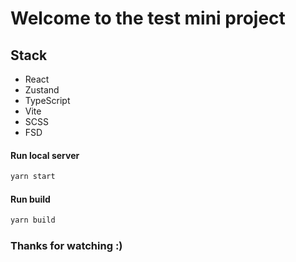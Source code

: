 # Welcome to the test mini project

## Stack 
 - React
 - Zustand
 - TypeScript
 - Vite
 - SCSS
 - FSD

#### Run local server

```sh
yarn start
```

#### Run build 

```sh
yarn build
```
### Thanks for watching :)
